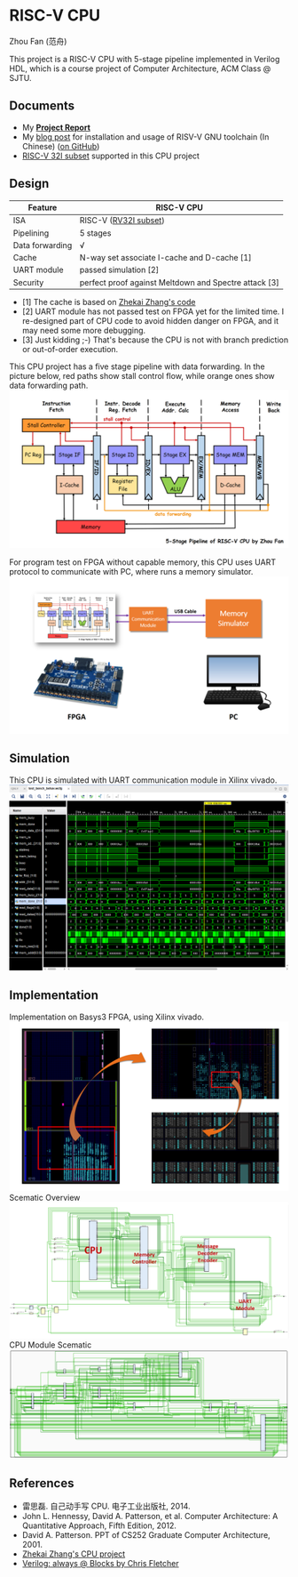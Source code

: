 # RISC-V CPU

Zhou Fan (范舟)

This project is a RISC-V CPU with 5-stage pipeline implemented in Verilog HDL, which is a course project of Computer Architecture, ACM Class @ SJTU.

## Documents

* My [**Project Report**](doc/project-report.md)
* My [blog post](http://blog.evensgn.com/riscv-gnu-toolchain/) for installation and usage of RISV-V GNU toolchain (In Chinese) ([on GitHub](doc/riscv-toolchain-installation-usage.md))
* [RISC-V 32I subset](doc/inst-supported.md) supported in this CPU project

## Design
 Feature | RISC-V CPU
--- | ---
ISA | RISC-V ([RV32I subset](doc/inst-supported.md))
Pipelining | 5 stages
Data forwarding | √
Cache | N-way set associate I-cache and D-cache [1]
UART module | passed simulation [2]
Security | perfect proof against Meltdown and Spectre attack [3]

- [1] The cache is based on [Zhekai Zhang's code](https://github.com/sxtyzhangzk/mips-cpu/blob/master/src/cpu/cache.v)
- [2] UART module has not passed test on FPGA yet for the limited time. I re-designed part of CPU code to avoid hidden danger on FPGA, and it may need some more debugging.
- [3] Just kidding ;-) That's because the CPU is not with branch prediction or out-of-order execution.

This CPU project has a five stage pipeline with data forwarding.
In the picture below, red paths show stall control flow, while orange ones show data forwarding path.
![cpu-pipeline-graph](doc/cpu-pipeline-graph.png)

For program test on FPGA without capable memory, this CPU uses UART protocol to communicate with PC, where runs a memory simulator.
![uart-simulate-memory](doc/uart-simulate-memory.png)

## Simulation
This CPU is simulated with UART communication module in Xilinx vivado.
![test-bench-wave](doc/test-bench-wave.png)

## Implementation
Implementation on Basys3 FPGA, using Xilinx vivado.
![implementation-graph](doc/implementation-graph.png)
Scematic Overview
![implementation-circuit-overview](doc/implementation-circuit-overview-captioned.png)
CPU Module Scematic
![implementation-circuit-cpu](doc/implementation-circuit-cpu.png)

## References

* 雷思磊. 自己动手写 CPU. 电子工业出版社, 2014.
* John L. Hennessy, David A. Patterson, et al. Computer Architecture: A Quantitative
Approach, Fifth Edition, 2012.
* David A. Patterson. PPT of CS252 Graduate Computer Architecture, 2001.
* [Zhekai Zhang's CPU project](https://github.com/sxtyzhangzk/mips-cpu)
* [Verilog: always @ Blocks by Chris Fletcher](doc/Always@.pdf)